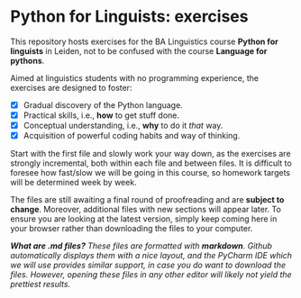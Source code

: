 # Python for Linguists: exercises

This repository hosts exercises for the BA Linguistics course **Python for linguists** in Leiden, not to be confused with the course **Language for pythons**.

Aimed at linguistics students with no programming experience, the exercises are designed to foster:

- [x] Gradual discovery of the Python language.
- [x] Practical skills, i.e., **how** to get stuff done.
- [x] Conceptual understanding, i.e., **why** to do it _that_ way.
- [x] Acquisition of powerful coding habits and way of thinking.

Start with the first file and slowly work your way down, as the exercises are strongly incremental, both within each file and between files. It is difficult to foresee how fast/slow we will be going in this course, so homework targets will be determined week by week.

The files are still awaiting a final round of proofreading and are **subject to change**. Moreover, additional files with new sections will appear later. To ensure you are looking at the latest version, simply keep coming here in your browser rather than downloading the files to your computer.

_**What are .md files?** These files are formatted with **markdown**. Github automatically displays them with a nice layout, and the PyCharm IDE which we will use provides similar support, in case you do want to download the files. However, opening these files in any other editor will likely not yield the prettiest results._ 
